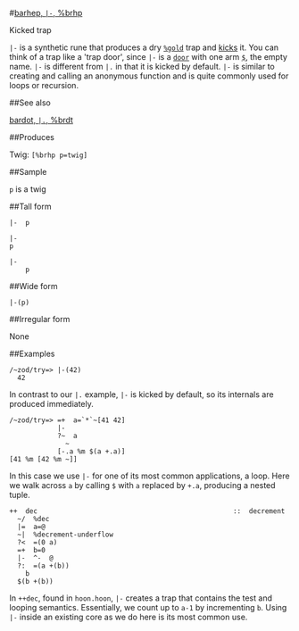 #[barhep, `|-`, %brhp](#brhp)

Kicked trap

`|-` is a synthetic rune that produces a dry [`%gold`]() trap and [kicks]() it. You can think of a trap like a 'trap door', since `|-` is a [`door`]() with one arm [`$`](), the empty name. `|-` is different from `|.` in that it is kicked by default. `|-` is similar to creating and calling an anonymous function and is quite commonly used for loops or recursion.

##See also 

[bardot, `|.`, %brdt](#brdt)

##Produces

Twig: `[%brhp p=twig]`

##Sample

`p` is a twig

##Tall form

    |-  p

    |-
    p

    |-
        p

##Wide form

    |-(p)

##Irregular form

None

##Examples

    /~zod/try=> |-(42)
      42

In contrast to our `|.` example, `|-` is kicked by default, so its internals are produced immediately.

    /~zod/try=> =+  a=`*`~[41 42]
                |-
                ?~  a
                  ~
                [-.a %m $(a +.a)]
    [41 %m [42 %m ~]]

In this case we use `|-` for one of its most common applications, a loop. Here we walk across `a` by calling `$` with `a` replaced by `+.a`, producing a nested tuple. 

    ++  dec                                                 ::  decrement
      ~/  %dec
      |=  a=@
      ~|  %decrement-underflow
      ?<  =(0 a)
      =+  b=0
      |-  ^-  @
      ?:  =(a +(b))
        b
      $(b +(b))

In `++dec`, found in `hoon.hoon`, `|-` creates a trap that contains the test and looping semantics. Essentially, we count up to `a-1` by incrementing `b`. Using `|-` inside an existing core as we do here is its most common use.
